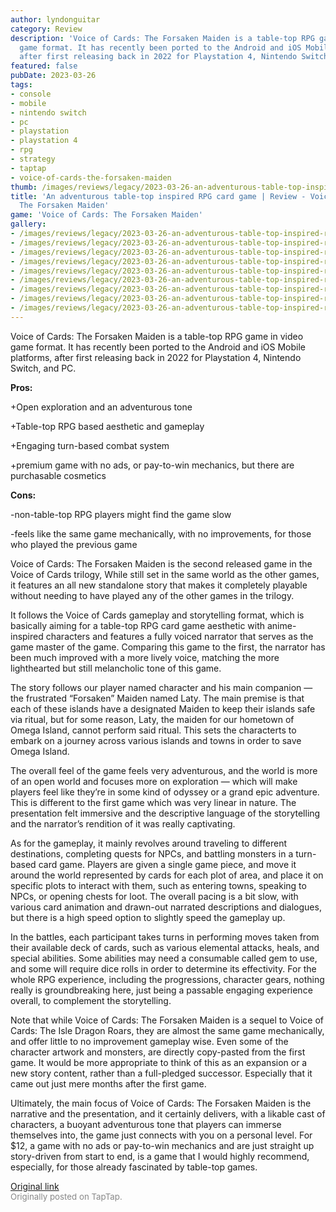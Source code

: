```yaml
---
author: lyndonguitar
category: Review
description: 'Voice of Cards: The Forsaken Maiden is a table-top RPG game in video
  game format. It has recently been ported to the Android and iOS Mobile platforms,
  after first releasing back in 2022 for Playstation 4, Nintendo Switch, and PC.'
featured: false
pubDate: 2023-03-26
tags:
- console
- mobile
- nintendo switch
- pc
- playstation
- playstation 4
- rpg
- strategy
- taptap
- voice-of-cards-the-forsaken-maiden
thumb: /images/reviews/legacy/2023-03-26-an-adventurous-table-top-inspired-rpg-card-game--review---voice-of-cards-the-forsaken-mai-0.avif
title: 'An adventurous table-top inspired RPG card game | Review - Voice of Cards:
  The Forsaken Maiden'
game: 'Voice of Cards: The Forsaken Maiden'
gallery:
- /images/reviews/legacy/2023-03-26-an-adventurous-table-top-inspired-rpg-card-game--review---voice-of-cards-the-forsaken-mai-0.avif
- /images/reviews/legacy/2023-03-26-an-adventurous-table-top-inspired-rpg-card-game--review---voice-of-cards-the-forsaken-mai-1.avif
- /images/reviews/legacy/2023-03-26-an-adventurous-table-top-inspired-rpg-card-game--review---voice-of-cards-the-forsaken-mai-2.avif
- /images/reviews/legacy/2023-03-26-an-adventurous-table-top-inspired-rpg-card-game--review---voice-of-cards-the-forsaken-mai-3.avif
- /images/reviews/legacy/2023-03-26-an-adventurous-table-top-inspired-rpg-card-game--review---voice-of-cards-the-forsaken-mai-4.avif
- /images/reviews/legacy/2023-03-26-an-adventurous-table-top-inspired-rpg-card-game--review---voice-of-cards-the-forsaken-mai-5.avif
- /images/reviews/legacy/2023-03-26-an-adventurous-table-top-inspired-rpg-card-game--review---voice-of-cards-the-forsaken-mai-6.avif
- /images/reviews/legacy/2023-03-26-an-adventurous-table-top-inspired-rpg-card-game--review---voice-of-cards-the-forsaken-mai-7.avif
- /images/reviews/legacy/2023-03-26-an-adventurous-table-top-inspired-rpg-card-game--review---voice-of-cards-the-forsaken-mai-8.avif
---
```

Voice of Cards: The Forsaken Maiden is a table-top RPG game in video game format. It has recently been ported to the Android and iOS Mobile platforms, after first releasing back in 2022 for Playstation 4, Nintendo Switch, and PC.


**Pros:**


+Open exploration and an adventurous tone

+Table-top RPG based aesthetic and gameplay

+Engaging turn-based combat system

+premium game with no ads, or pay-to-win mechanics, but there are purchasable cosmetics


**Cons:**


-non-table-top RPG players might find the game slow

-feels like the same game mechanically, with no improvements, for those who played the previous game

Voice of Cards: The Forsaken Maiden is the second released game in the Voice of Cards trilogy, While still set in the same world as the other games, it features an all new standalone story that makes it completely playable without needing to have played any of the other games in the trilogy.

It follows the Voice of Cards gameplay and storytelling format, which is basically aiming for a table-top RPG card game aesthetic with anime-inspired characters and features a fully voiced narrator that serves as the game master of the game. Comparing this game to the first, the narrator has been much improved with a more lively voice, matching the more lighthearted but still melancholic tone of this game.

The story follows our player named character and his main companion — the frustrated “Forsaken” Maiden named Laty. The main premise is that each of these islands have a designated Maiden to keep their islands safe via ritual, but for some reason, Laty, the maiden for our hometown of Omega Island, cannot perform said ritual. This sets the characterts to embark on a journey across various islands and towns in order to save Omega Island.

The overall feel of the game feels very adventurous, and the world is more of an open world and focuses more on exploration — which will make players feel like they’re in some kind of odyssey or a grand epic adventure. This is different to the first game which was very linear in nature. The presentation felt immersive and the descriptive language of the storytelling and the narrator’s rendition of it was really captivating.

As for the gameplay, it mainly revolves around traveling to different destinations, completing quests for NPCs, and battling monsters in a turn-based card game. Players are given a single game piece, and move it around the world represented by cards for each plot of area, and place it on specific plots to interact with them, such as entering towns, speaking to NPCs, or opening chests for loot. The overall pacing is a bit slow, with various card animation and drawn-out narrated descriptions and dialogues, but there is a high speed option to slightly speed the gameplay up.

In the battles, each participant takes turns in performing moves taken from their available deck of cards, such as various elemental attacks, heals, and special abilities. Some abilities may need a consumable called gem to use, and some will require dice rolls in order to determine its effectivity. For the whole RPG experience, including the progressions, character gears, nothing really is groundbreaking here, just being a passable engaging experience overall, to complement the storytelling.

Note that while Voice of Cards: The Forsaken Maiden is a sequel to Voice of Cards: The Isle Dragon Roars, they are almost the same game mechanically, and offer little to no improvement gameplay wise. Even some of the character artwork and monsters, are directly copy-pasted from the first game. It would be more appropriate to think of this as an expansion or a new story content, rather than a full-pledged successor. Especially that it came out just mere months after the first game.

Ultimately, the main focus of Voice of Cards: The Forsaken Maiden is the narrative and the presentation, and it certainly delivers, with a likable cast of characters, a buoyant adventurous tone that players can immerse themselves into, the game just connects with you on a personal level. For $12, a game with no ads or pay-to-win mechanics and are just straight up story-driven from start to end, is a game that I would highly recommend, especially, for those already fascinated by table-top games.

[Original link](https://www.taptap.io/post/4903147)<br><span style="font-size: 0.95em; color: #888;">Originally posted on TapTap.</span>